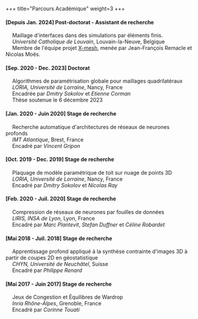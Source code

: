 +++
title="Parcours Académique"
weight=3
+++

#### [Depuis Jan. 2024] Post-doctorat - Assistant de recherche
&emsp; Maillage d'interfaces dans des simulations par éléments finis.  
&emsp; _Université Catholique de Louvain_, Louvain-la-Neuve, Belgique  
&emsp; Membre de l'équipe projet [X-mesh](https://www.x-mesh.eu/), menée par Jean-François Remacle et Nicolas Moës.  

#### [Sep. 2020 - Dec. 2023] Doctorat
&emsp; Algorithmes de paramétrisation globale pour maillages quadrilatéraux  
&emsp; _LORIA, Université de Lorraine_, Nancy, France  
&emsp; Encadrée par _Dmitry Sokolov_ et _Etienne Corman_  
&emsp; Thèse soutenue le 6 décembre 2023

#### [Jan. 2020 - Juin 2020] Stage de recherche  
&emsp; Recherche automatique d'architectures de réseaux de neurones profonds  
&emsp; _IMT Atlantique_, Brest, France  
&emsp; Encadré par _Vincent Gripon_

#### [Oct. 2019 - Dec. 2019] Stage de recherche   
&emsp; Plaquage de modèle paramétrique de toit sur nuage de points 3D   
&emsp; _LORIA, Université de Lorraine_, Nancy, France  
&emsp; Encadré par _Dmitry Sokolov_ et _Nicolas Ray_  

#### [Feb. 2020 - Juil. 2020] Stage de recherche 
&emsp; Compression de réseaux de neurones par fouilles de données  
&emsp; _LIRIS, INSA de Lyon_, Lyon, France  
&emsp; Encadré par _Marc Plantevit_, _Stefan Duffner_ et _Céline Robardet_  

#### [Mai 2018 - Juil. 2018] Stage de recherche
&emsp; Apprentissage profond appliqué à la synthèse contrainte d'images 3D à partir de coupes 2D en géostatistique  
&emsp; _CHYN, Université de Neuchâtel_, Suisse  
&emsp; Encadré par _Philippe Renard_

#### [Mai 2017 - Juin 2017] Stage de recherche  
&emsp; Jeux de Congestion et Équilibres de Wardrop  
&emsp; _Inria Rhône-Alpes_, Grenoble, France  
&emsp; Encadré par _Corinne Touati_  